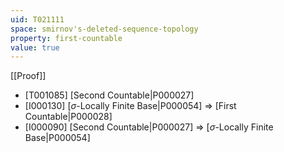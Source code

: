 ```yaml
---
uid: T021111
space: smirnov's-deleted-sequence-topology
property: first-countable
value: true
---
```

[[Proof]]

* [T001085] [Second Countable|P000027]
* [I000130] [$\sigma$-Locally Finite Base|P000054] => [First Countable|P000028]
* [I000090] [Second Countable|P000027] => [$\sigma$-Locally Finite Base|P000054]

